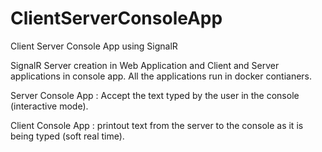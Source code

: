 # ClientServerConsoleApp
Client Server Console App using SignalR

SignalR Server creation in Web Application and Client and Server applications in console app. All the applications run in docker contianers.

Server Console App : Accept the text typed by the user in the console (interactive mode).

Client Console App : printout text from the server to the console as it is being typed (soft real time).

